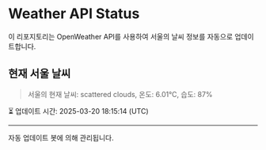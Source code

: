 
# Weather API Status

이 리포지토리는 OpenWeather API를 사용하여 서울의 날씨 정보를 자동으로 업데이트합니다.

## 현재 서울 날씨
> 서울의 현재 날씨: scattered clouds, 온도: 6.01°C, 습도: 87%

⏳ 업데이트 시간: 2025-03-20 18:15:14 (UTC)

---
자동 업데이트 봇에 의해 관리됩니다.
